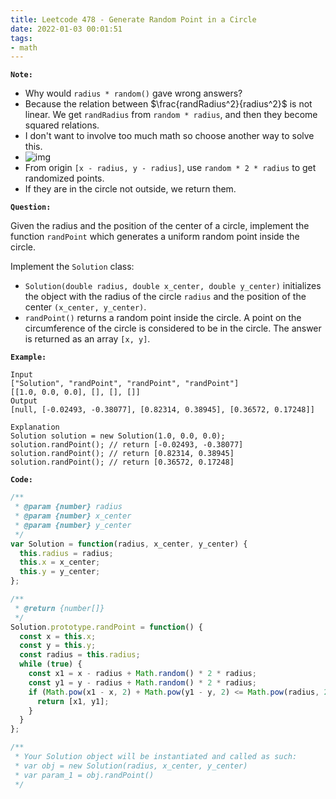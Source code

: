 ```yaml
---
title: Leetcode 478 - Generate Random Point in a Circle
date: 2022-01-03 00:01:51
tags:
- math
---
```

**`Note:`**
- Why would `radius * random()` gave wrong answers?
- Because the relation between $\frac{randRadius^2}{radius^2}$ is not linear. We get `randRadius` from `random * radius`, and then they become squared relations.
- I don't want to involve too much math so choose another way to solve this.
- ![img](https://i.imgur.com/RIliCUe.png)
- From origin `[x - radius, y - radius]`, use `random * 2 * radius` to get randomized points.
- If they are in the circle not outside, we return them.

**`Question:`**

Given the radius and the position of the center of a circle, implement the function `randPoint` which generates a uniform random point inside the circle.

Implement the `Solution` class:

- `Solution(double radius, double x_center, double y_center)` initializes the object with the radius of the circle `radius` and the position of the center `(x_center, y_center)`.
- `randPoint()` returns a random point inside the circle. A point on the circumference of the circle is considered to be in the circle. The answer is returned as an array `[x, y]`.

**`Example:`**
```
Input
["Solution", "randPoint", "randPoint", "randPoint"]
[[1.0, 0.0, 0.0], [], [], []]
Output
[null, [-0.02493, -0.38077], [0.82314, 0.38945], [0.36572, 0.17248]]

Explanation
Solution solution = new Solution(1.0, 0.0, 0.0);
solution.randPoint(); // return [-0.02493, -0.38077]
solution.randPoint(); // return [0.82314, 0.38945]
solution.randPoint(); // return [0.36572, 0.17248]
```

**`Code:`**
```javascript
/**
 * @param {number} radius
 * @param {number} x_center
 * @param {number} y_center
 */
var Solution = function(radius, x_center, y_center) {
  this.radius = radius;
  this.x = x_center;
  this.y = y_center;  
};

/**
 * @return {number[]}
 */
Solution.prototype.randPoint = function() {
  const x = this.x;
  const y = this.y;
  const radius = this.radius;
  while (true) {
    const x1 = x - radius + Math.random() * 2 * radius;
    const y1 = y - radius + Math.random() * 2 * radius;
    if (Math.pow(x1 - x, 2) + Math.pow(y1 - y, 2) <= Math.pow(radius, 2)) {
      return [x1, y1];
    }
  }
};

/**
 * Your Solution object will be instantiated and called as such:
 * var obj = new Solution(radius, x_center, y_center)
 * var param_1 = obj.randPoint()
 */
```